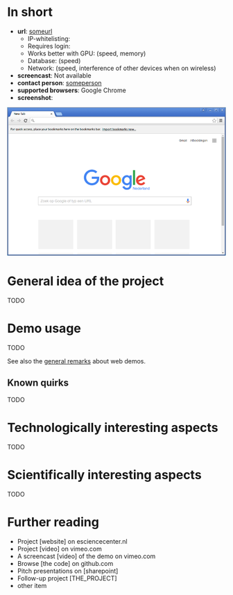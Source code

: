 # In short

- **url**: [someurl](someurl)
   - IP-whitelisting:
   - Requires login:
   - Works better with GPU: (speed, memory)
   - Database: (speed)
   - Network: (speed, interference of other devices when on wireless)
- **screencast**: Not available
- **contact person**: [someperson](https://www.esciencecenter.nl/profile/someperson)
- **supported browsers**: Google Chrome
- **screenshot**: 
 
![screenshot](/demos/template/screencapture-demo-template.png "template demo screenshot")

# General idea of the project

TODO

# Demo usage

TODO

See also the [general remarks](/doc/demo-usage-general-remarks.md) about web demos.

## Known quirks

TODO

# Technologically interesting aspects

TODO

# Scientifically interesting aspects

TODO

# Further reading

- Project [website] on esciencecenter.nl
- Project [video] on vimeo.com
- A screencast [video] of the demo on vimeo.com
- Browse [the code] on github.com
- Pitch presentations on [sharepoint]
- Follow-up project [THE_PROJECT]
- other item






